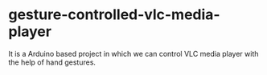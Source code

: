 # gesture-controlled-vlc-media-player
It is a Arduino based project in which we can control VLC media player with the help of hand gestures.
